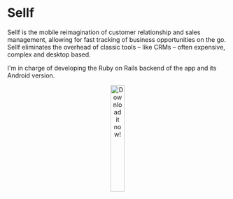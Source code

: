 Sellf
=====

Sellf is the mobile reimagination of customer relationship and sales management, allowing for fast tracking of business opportunities on the go.
Sellf eliminates the overhead of classic tools – like CRMs – often expensive, complex and desktop based.

I'm in charge of developing the Ruby on Rails backend of the app and its Android version.

<p align="center">
<a href="https://itunes.apple.com/us/app/sellf/id685969957" target="_blank">
<!-- <img src="https://dl.dropboxusercontent.com/u/4933731/Available_on_the_App_Store_Badge_US-UK_135x40_0824.png" alt="Download it now!" /> -->
<img src="http://www.filippozanella.com/wp-content/uploads/2017/08/appstore.png" width="25%" alt="Download it now!" />
</a>
</p>
